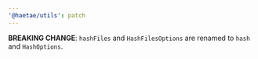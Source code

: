 ```yaml
---
'@haetae/utils': patch
---
```


**BREAKING CHANGE**: `hashFiles` and `HashFilesOptions` are renamed to `hash` and `HashOptions`.
